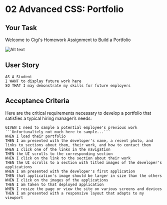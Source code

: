 # 02 Advanced CSS: Portfolio

## Your Task

Welcome to Cigi's Homework Assignment to Build a Portfolio

![Alt text](assets/02-portfolio-demo.jpg?raw=true "Demo Image")

## User Story

```
AS A Student
I WANT to display future work here
SO THAT I may demonstrate my skills for future employers 
```


## Acceptance Criteria

Here are the critical requirements necessary to develop a portfolio that satisfies a typical hiring manager’s needs:

```
GIVEN I need to sample a potential employee's previous work ```Unfortunaltely not much here to sample...```
WHEN I load their portfolio
THEN I am presented with the developer's name, a recent photo, and links to sections about them, their work, and how to contact them
WHEN I click one of the links in the navigation
THEN the UI scrolls to the corresponding section
WHEN I click on the link to the section about their work
THEN the UI scrolls to a section with titled images of the developer's applications
WHEN I am presented with the developer's first application
THEN that application's image should be larger in size than the others
WHEN I click on the images of the applications
THEN I am taken to that deployed application
WHEN I resize the page or view the site on various screens and devices
THEN I am presented with a responsive layout that adapts to my viewport 
```






